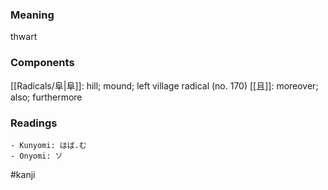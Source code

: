### Meaning

thwart

### Components

[[Radicals/阜|阜]]: hill; mound; left village radical (no. 170) [[且]]: moreover; also; furthermore

### Readings

```
- Kunyomi: はば.む
- Onyomi: ソ
```

#kanji